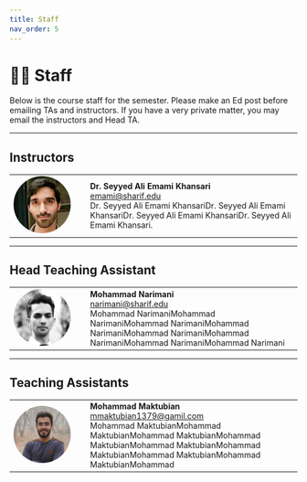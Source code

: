 ```yaml
---
title: Staff
nav_order: 5
---
```


# 🧑‍🏫 Staff

Below is the course staff for the semester. Please make an Ed post before emailing TAs and instructors. If you have a very private matter, you may email the instructors and Head TA.

---

## Instructors

<table>
  <tr>
    <td style="width:120px;">
      <img src="assets/Images/Dr.Emami.jpg" alt="Dr. Seyyed Ali Emami Khansari" width="100" style="border-radius: 50%;">
    </td>
    <td>
      <strong>Dr. Seyyed Ali Emami Khansari</strong><br>
      <a href="emami@sharif.edu">emami@sharif.edu</a><br>
     Dr. Seyyed Ali Emami KhansariDr. Seyyed Ali Emami KhansariDr. Seyyed Ali Emami KhansariDr. Seyyed Ali Emami Khansari.
    </td>
  </tr>
</table>

---

## Head Teaching Assistant

<table>
  <tr>
    <td style="width:120px;">
      <img src="assets/Images/Mr.narimani.jpg" alt="Mohammad Narimani" width="100" style="border-radius: 50%;">
    </td>
    <td>
      <strong>Mohammad Narimani</strong><br>
      <a href="narimani@sharif.edu">narimani@sharif.edu</a><br>
      Mohammad NarimaniMohammad NarimaniMohammad NarimaniMohammad NarimaniMohammad NarimaniMohammad NarimaniMohammad NarimaniMohammad Narimani
    </td>
  </tr>
</table>

---

## Teaching Assistants

<table>
  <tr>
    <td style="width:120px;">
      <img src="assets/Images/maktubian.jpg" alt="Mohammad Maktubian" width="100" style="border-radius: 50%;">
    </td>
    <td>
      <strong>Mohammad Maktubian</strong><br>
      <a href="mmaktubian1379@gamil.com">mmaktubian1379@gamil.com</a><br>
      Mohammad MaktubianMohammad MaktubianMohammad MaktubianMohammad MaktubianMohammad MaktubianMohammad MaktubianMohammad MaktubianMohammad MaktubianMohammad
    </td>
  </tr>
</table>
